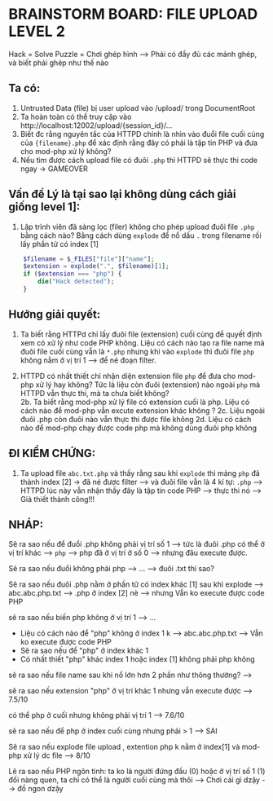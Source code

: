 # BRAINSTORM BOARD: FILE UPLOAD LEVEL 2
Hack = Solve Puzzle = Chơi ghép hình
--> Phải có đầy đủ các mảnh ghép, và biết phải ghép như thế nào

## Ta có:
1. Untrusted Data (file) bị user upload vào /upload/ trong DocumentRoot
2. Ta hoàn toàn có thể truy cập vào http://localhost:12002/upload/{session_id}/...
3. Biết đc rằng nguyên tắc của HTTPD chính là nhìn vào đuổi file cuối cùng của `{filename}.php` để xác định rằng đây có phải là tập tin PHP và đưa cho mod-php xử lý không?
4. Nếu tìm được cách upload file có đuôi `.php` thì HTTPD sẽ thực thi code ngay -> GAMEOVER

## Vấn đề Lý là tại sao lại không dùng cách giải giống level 1]:
1. Lập trình viên đã sàng lọc (filer) không cho phép upload đuôi file `.php` bằng cách nào? Bằng cách dùng `explode` để nổ dấu `.` trong filename rồi lấy phần tử có index [1]
```php
    $filename = $_FILES["file"]["name"];
    $extension = explode(".", $filename)[1];
    if ($extension === "php") {
        die("Hack detected");
    }
```
## Hướng giải quyết:
1. Ta biết rằng HTTPd chỉ lấy đuôi file (extension) cuối cùng để quyết định xem có xử lý như code PHP không. Liệu có cách nào tạo ra file name mà đuôi file cuối cùng vẫn là `*.php` nhưng khi vào `explode` thì đuôi file `php` không nằm ở vị trí 1 --> để né đoạn filter.


2. HTTPD có nhất thiết chỉ nhận diện extension file `php` để đưa cho mod-php xử lý hay không? Tức là liệu còn đuôi (extension) nào ngoài `php` mà HTTPD vẫn thực thi, mà ta chưa biết không?  
2b. Ta biết rằng mod-php xử lý file có extension cuối là php. Liệu có cách nào để mod-php vẫn excute extension khác không ?
2c. Liệu ngoài đuôi .php còn đuôi nào vẫn thực thi được file không
2d. Liệu có cách nào để mod-php chạy được code php mà không dùng đuôi php không

## ĐI KIỂM CHỨNG:
1. Ta upload file `abc.txt.php` và thấy rằng sau khi `explode` thì mảng `php` đã thành index [2] -> đã né được filter --> và đuôi file vẫn là 4 kí tự: `.php` --> HTTPD lúc này vẫn nhận thấy đây là tập tin code PHP --> thực thi nó --> Giả thiết thành công!!!

<!-- 2. Sẽ ra sao ...
3. Có nhất thiết ...
4.  -->

## NHÁP:
Sẽ ra sao nếu để đuổi .php  không phải vị trí số 1 --> tức là đuôi .php có thể ở vị trí khác --> `php` --> php đã ở vị trí ở số 0 --> nhưng đâu execute được.

Sẽ ra sao nếu đuổi không phải php --> ... --> đuôi .txt thì sao?

Sẽ ra sao nếu đuôi .php nằm ở phần tử có index khác [1] sau khi explode --> abc.abc.php.txt --> .php ở index [2] nè --> nhưng Vẫn ko execute được code PHP 

sẽ ra sao nếu biến php không ở vị trí 1 --> ... 

- Liệu có cách nào để "php" không ở index 1 k --> abc.abc.php.txt --> Vẫn ko execute được code PHP 
- Sẽ ra sao nếu để "php" ở index khác 1 
- Có nhất thiết "php" khác index 1 hoặc index [1] không phải php không

sẽ ra sao nếu file name sau khi nổ lớn hơn 2 phần như thông thường? --> 

sẽ  ra sao nếu extension "php" ở vị trí khác 1 nhưng vẫn execute được --> 7.5/10

có thể php ở cuối nhưng không phải vị trí 1 --> 7.6/10

sẽ ra sao nếu để php ở index cuối cùng nhưng phải > 1 --> SAI

Sẽ ra sao nếu explode file upload , extention php k nằm ở index[1] và mod-php xử lý dc file --> 8/10

Lẽ ra sao nếu PHP ngôn tình: 
ta ko là người đứng đầu (0) hoặc ở vị trí số 1 (1) đối nàng quen, ta chỉ có thể là người cuối cùng mà thôi --> Chơi cái gì dzậy --> đồ ngon dzậy

